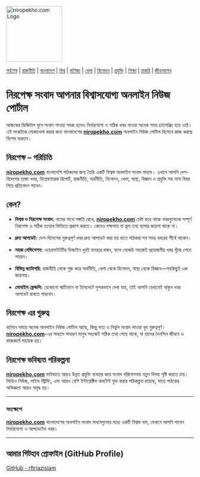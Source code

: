 

<p align="left">
  <img src="https://www.en.niropekho.com/front_end/img/N.png" alt="niropekho.com Logo" width="150" />
</p>
<p align="left">

[সর্বশেষ](https://www.niropekho.com/latest) |  [রাজনীতি](https://www.niropekho.com/politics) |  [বাংলাদেশ](https://www.niropekho.com/bangladesh) |  [বিশ্ব](https://www.niropekho.com/world) |  [বাণিজ্য](https://www.niropekho.com/business) |  [খেলা](https://www.niropekho.com/sports) |  [বিনোদন](https://www.niropekho.com/entertainment) | [প্রযুক্তি](https://www.niropekho.com/technology) |  [শিক্ষা](https://www.niropekho.com/education) |  [চাকরি](https://www.niropekho.com/jobs) |  [জীবনযাপন](https://www.niropekho.com/lifestyle)

</p>

# নিরপেক্ষ সংবাদ আপনার বিশ্বাসযোগ্য অনলাইন নিউজ পোর্টাল 

আজকের ডিজিটাল যুগে সংবাদ পাওয়া সহজ হলেও নির্ভরযোগ্য ও সঠিক খবর পাওয়া অনেক সময় চ্যালেঞ্জিং হয়ে ওঠে। এই সংকটকে মোকাবেলা করার জন্য বাংলাদেশের **[niropekho.com](https://www.niropekho.com)** অনলাইন নিউজ পোর্টাল হিসেবে কাজ করছে বিশেষ অবদান।

## নিরপেক্ষ – পরিচিতি

**[niropekho.com](https://www.niropekho.com)** বাংলাদেশি পাঠকদের জন্য তৈরি একটি বিশ্বস্ত অনলাইন সংবাদ মাধ্যম। এখানে আপনি দেশ-বিদেশের তাজা খবর, বিশ্লেষণাত্মক রিপোর্ট, রাজনীতি, অর্থনীতি, বিনোদন, খেলা, স্বাস্থ্য, বিজ্ঞান ও প্রযুক্তি সহ নানা বিষয় নিয়ে প্রতিবেদন পাবেন।

## কেন?

- **বিশ্বস্ত ও নিরপেক্ষ সংবাদ:** নামের সাথে সঙ্গতি রেখে, **[niropekho.com](https://www.niropekho.com)** চেষ্টা করে থাকে খবরগুলোকে সম্পূর্ণ নিরপেক্ষ ও সঠিক তথ্যের ভিত্তিতে প্রকাশ করতে। কোনও পক্ষপাত বা ভুল তথ্য ছাপার জায়গা থাকে না।

- **দ্রুত আপডেট:** দেশ-বিদেশের গুরুত্বপূর্ণ খবর দ্রুত আপডেট করা হয় যাতে পাঠকরা সব সময় খবরের শীর্ষে থাকেন।

- **সহজ নেভিগেশন:** ওয়েবসাইটটির ডিজাইন খুবই ব্যবহার বান্ধব, ফলে যেকেউ সহজেই প্রয়োজনীয় খবর খুঁজে পেতে পারেন।

- **বিভিন্ন ক্যাটাগরি:** রাজনীতি থেকে শুরু করে অর্থনীতি, খেলা থেকে বিনোদন, স্বাস্থ্য থেকে বিজ্ঞান—সবকিছুই এক জায়গায়।

- **মোবাইল ফ্রেন্ডলি:** যেকোনো স্মার্টফোন বা ট্যাবলেটে সুন্দরভাবে দেখা যায়, তাই আপনি যেখানেই থাকুন খবর আপডেট রাখতে পারবেন।

## নিরপেক্ষ এর গুরুত্ব

বর্তমান সময়ে অনেক অনলাইন নিউজ পোর্টাল আছে, কিন্তু সত্য ও নির্ভুল সংবাদ পাওয়া খুব গুরুত্বপূর্ণ। **[niropekho.com](https://www.niropekho.com)**-এর মাধ্যমে সাধারণ মানুষ সহজেই সঠিক তথ্য পেয়ে থাকে, যা তাদের দৈনন্দিন জীবনে ও কাজকর্মে সহায়ক হয়।

## নিরপেক্ষ ভবিষ্যত পরিকল্পনা

**[niropekho.com](https://www.niropekho.com)** ভবিষ্যতে আরও উন্নত প্রযুক্তি ব্যবহার করে সংবাদ পরিবেশনায় নতুন দিগন্ত সৃষ্টি করতে চায়। ভিডিও নিউজ, লাইভ স্ট্রিমিং, এবং আরও বেশি ইন্টারেক্টিভ কনটেন্ট যুক্ত করার পরিকল্পনা রয়েছে, যাতে পাঠকের অভিজ্ঞতা আরও সমৃদ্ধ হয়।

---

### সংক্ষেপে

**[niropekho.com](https://www.niropekho.com)** বাংলাদেশের অনলাইন সংবাদ মাধ্যমগুলোর মধ্যে একটি বিশ্বস্ত নাম, যেখানে আপনি পাবেন নির্ভরযোগ্য ও আপডেটেড খবর।

---

## আমার গিটহাব প্রোফাইল (GitHub Profile)

[GitHub - rftriazislam](https://github.com/rftriazislam)

